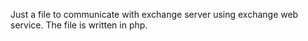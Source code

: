 Just a file to communicate with exchange server using exchange web service.
The file is written in php.
